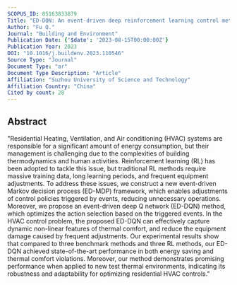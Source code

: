 ```yaml
---
SCOPUS_ID: 85163833879
Title: "ED-DQN: An event-driven deep reinforcement learning control method for multi-zone residential buildings"
Author: "Fu Q."
Journal: "Building and Environment"
Publication Date: {'$date': '2023-08-15T00:00:00Z'}
Publication Year: 2023
DOI: "10.1016/j.buildenv.2023.110546"
Source Type: "Journal"
Document Type: "ar"
Document Type Description: "Article"
Affiliation: "Suzhou University of Science and Technology"
Affiliation Country: "China"
Cited by count: 28
---
```


## Abstract
"Residential Heating, Ventilation, and Air conditioning (HVAC) systems are responsible for a significant amount of energy consumption, but their management is challenging due to the complexities of building thermodynamics and human activities. Reinforcement learning (RL) has been adopted to tackle this issue, but traditional RL methods require massive training data, long learning periods, and frequent equipment adjustments. To address these issues, we construct a new event-driven Markov decision process (ED-MDP) framework, which enables adjustments of control policies triggered by events, reducing unnecessary operations. Moreover, we propose an event-driven deep Q network (ED-DQN) method, which optimizes the action selection based on the triggered events. In the HVAC control problem, the proposed ED-DQN can effectively capture dynamic non-linear features of thermal comfort, and reduce the equipment damage caused by frequent adjustments. Our experimental results show that compared to three benchmark methods and three RL methods, our ED-DQN achieved state-of-the-art performance in both energy saving and thermal comfort violations. Moreover, our method demonstrates promising performance when applied to new test thermal environments, indicating its robustness and adaptability for optimizing residential HVAC controls."
